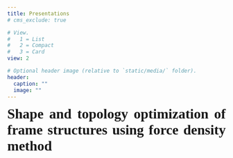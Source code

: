 ```yaml
---
title: Presentations
# cms_exclude: true

# View.
#   1 = List
#   2 = Compact
#   3 = Card
view: 2

# Optional header image (relative to `static/media/` folder).
header:
  caption: ""
  image: ""
---
```

<style>
  a:link {text-decoration: none;}
  a:visited {text-decoration: none;}
  a:hover {text-decoration: underline;}
  a:active {text-decoration: underline;}
</style>


<DIV align="justify">
<font size="6" face = "Times New Roman">
<b><a href="WCSMO13-0521.pdf" target="_blank">Shape and topology optimization of frame structures using force density method</a></b><br>
</font>  


</DIV>